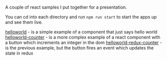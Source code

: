 A couple of react samples I put together for a presentation.

You can cd into each directory and run `npm run start` to start the apps up and see them live.


[helloworld](./helloworld) - is a simple example of a component that just says hello world
[helloworld-counter](./helloworld-counter) - is a more complex example of a react component with a button which increments an integer in the dom
[helloworld-redux-counter](./helloworld-redux-counter) - is the previous example, but the button fires an event which updates the state in redux